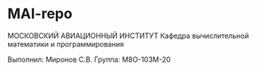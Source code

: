 # MAI-repo

МОСКОВСКИЙ АВИАЦИОННЫЙ ИНСТИТУТ
Кафедра вычислительной математики и программирования

Выполнил:      Миронов С.В.
Группа:	       М8О-103М-20
